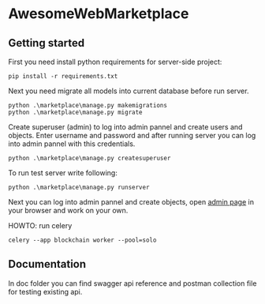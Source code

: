 # AwesomeWebMarketplace



## Getting started

First you need install python requirements for server-side project:

```commandline
pip install -r requirements.txt
```


Next you need migrate all models into current database before run server.

```commandline
python .\marketplace\manage.py makemigrations
python .\marketplace\manage.py migrate
```


Create superuser (admin) to log into admin pannel and create users and objects. Enter username and password and after running server you can log into admin pannel with this credentials.

```commandline
python .\marketplace\manage.py createsuperuser
```


To run test server write following:

```commandline
python .\marketplace\manage.py runserver
```

Next you can log into admin pannel and create objects, open [admin page](http://127.0.0.1:8000/admin/) in your browser and work on your own.


HOWTO: run celery

```commandline
celery --app blockchain worker --pool=solo
```


## Documentation

In doc folder you can find swagger api reference and postman collection file for testing existing api.